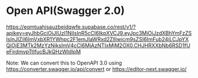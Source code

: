 # Open API(Swagger 2.0)

https://eqmtuahisauzbeidqwfe.supabase.co/rest/v1/?apikey=eyJhbGciOiJIUzI1NiIsInR5cCI6IkpXVCJ9.eyJpc3MiOiJzdXBhYmFzZSIsInJlZiI6ImVxbXR1YWhpc2F1emJlaWRxd2ZlIiwicm9sZSI6ImFub24iLCJpYXQiOjE3MTk2MzYzNjksImV4cCI6MjAzNTIxMjM2OX0.CHJHRXXbNb6RSD1fUeFirdmvpTtIfucBJkQHzWldlpM

Note: We can convert this to OpenAPI 3.0 using https://converter.swagger.io/api/convert or https://editor-next.swagger.io/

